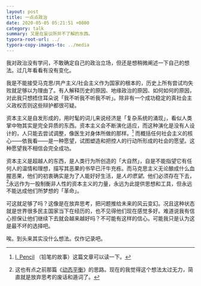```yaml
---
layout: post
title: 一点点政治
date: 2020-05-05 05:21:51 +0800
category: talk
summary: 又是在妄议所并不了解的东西。
typora-root-url: ../
typora-copy-images-to: ../media
---
```


我对政治没有学问，不敢确定自己的政治立场，但还是想稍微阐述一下自己的想法。过几年看看有没有变化。

我是不能接受马克思/共产主义/社会主义作为国家的根本的，历史上所有尝试均失败就足够以为理由了。有人解释历史的原因、地缘政治的原因、如何如何的原因，对此我只想捂住耳朵说「我不听我不听我不听」。除非有一个成功稳定的真社会主义政权否则这些辩护都很可疑。

资本主义是自发形成的，用时髦的词儿来说经济是「复杂系统的涌现」，看似人类掌中物其实是完全异质的东西。资本主义会不断演化适应，而这种演化是没有人设计的，人只能去尝试调整，像医生对身体所做的那样。[^1] 而概括任何社会主义的核心——依我看——是一种愿望，试图塑造和把控人的行动所形成的社会的愿望。这种愿望我不相信会完全成功。

[^1]: [I, Pencil](https://en.wikisource.org/wiki/I,_Pencil) （铅笔的故事）这篇文章可以读一下。

资本主义是超越人的东西，是人类行为所创造的「大自然」，自是不能指望它有任何人的温情和理想，描写其恶果的书早已汗牛充栋。而马克思主义无论酿成什么血腥恶果，他们的初衷确实是为了人能好好生活，是*人的愿望*。他们必须存在下去，[^2]永远作为一股制衡非人性的资本主义的力量，永远为此提供思想和工具，但永远不能达成他们所梦想的「革命」。

[^2]: 这也有点之前那篇《[动态平衡](/talk/dynamic-equilibrium/)》的思路。现在的我觉得这个想法太过无力，简直就是放弃思考的废话和遁词了。

可这就足够了吗？这像是在放弃思考，把问题推给未来的风云变幻。况且这种状态就是世界很多民主国家当下在经历的，也不见得他们现在感觉多好。难道说我有信心担保让他们继续下去就会越来越好吗？不可能有这样的信心。可能我只是认为这是最不坏的选择吧。

唉。到头来其实没什么想法。仅作记录吧。

